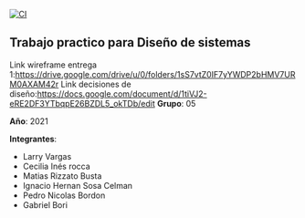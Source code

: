 [![CI](https://github.com/dds-utn/2021-mi-no-grupo_05/actions/workflows/blank.yml/badge.svg)](https://github.com/dds-utn/2021-mi-no-grupo_05/actions/workflows/blank.yml)

## **Trabajo practico para Diseño de sistemas**

Link wireframe entrega 1:https://drive.google.com/drive/u/0/folders/1sS7vtZ0IF7yYWDP2bHMV7URM0AXAM42r
Link decisiones de diseño:https://docs.google.com/document/d/1tiVJ2-eRE2DF3YTbqpE26BZDL5_okTDb/edit
**Grupo**: 05

**Año**: 2021

**Integrantes**:
- Larry Vargas
- Cecilia Inés rocca
- Matias Rizzato Busta
- Ignacio Hernan Sosa Celman
- Pedro Nicolas Bordon
- Gabriel Bori

